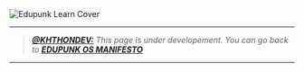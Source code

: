 <img src="../../assets/edupunk-os-learn@2x.png" srcset="../../assets/edupunk-os-learn@1x.png 1x, ../../assets/edupunk-os-learn@2x.png 2x" alt="Edupunk Learn Cover">

---

> _**[@KHTHONDEV:](https://github.com/khthondev)** This page is under developement. You can go back to **[EDUPUNK OS MANIFESTO](../main/MANIFESTO.md)**_

---